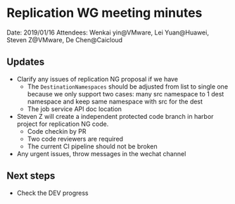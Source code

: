 # Replication WG meeting minutes

Date: 2019/01/16
Attendees: Wenkai yin@VMware, Lei Yuan@Huawei, Steven Z@VMware, De Chen@Caicloud

## Updates

* Clarify any issues of replication NG proposal if we have
  * The `DestinationNamespaces` should be adjusted from list to single one because we only support two cases: many src namespace to 1 dest namespace and keep same namespace with src for the dest
  * The job service API doc location
* Steven Z will create a independent protected code branch in harbor project for replication NG code.
  * Code checkin by PR
  * Two code reviewers are required
  * The current CI pipeline should not be broken
* Any urgent issues, throw messages in the wechat channel

## Next steps

* Check the DEV progress